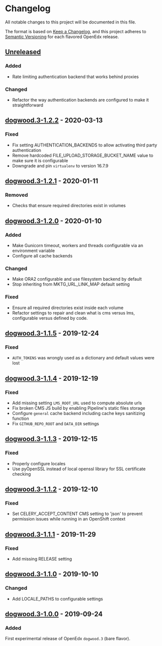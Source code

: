 # Changelog

All notable changes to this project will be documented in this file.

The format is based on [Keep a Changelog](https://keepachangelog.com/en/1.0.0/),
and this project adheres to [Semantic
Versioning](https://semver.org/spec/v2.0.0.html) for each flavored OpenEdx
release.

## [Unreleased]

### Added

- Rate limiting authentication backend that works behind proxies

### Changed

- Refactor the way authentication backends are configured to make it straightforward

## [dogwood.3-1.2.2] - 2020-03-13

### Fixed

- Fix setting AUTHENTICATION_BACKENDS to allow activating third party authentication
- Remove hardcoded FILE_UPLOAD_STORAGE_BUCKET_NAME value to make sure it is configurable
- Downgrade and pin `virtualenv` to version 16.7.9

## [dogwood.3-1.2.1] - 2020-01-11

### Removed

- Checks that ensure required directories exist in volumes

## [dogwood.3-1.2.0] - 2020-01-10

### Added

- Make Gunicorn timeout, workers and threads configurable via 
  an environment variable
- Configure all cache backends

### Changed

- Make ORA2 configurable and use filesystem backend by default
- Stop inheriting from MKTG_URL_LINK_MAP default setting

### Fixed

- Ensure all required directories exist inside each volume
- Refactor settings to repair and clean what is cms versus lms, configurable
  versus defined by code.

## [dogwood.3-1.1.5] - 2019-12-24

### Fixed

- `AUTH_TOKENS` was wrongly used as a dictionary and default values were lost

## [dogwood.3-1.1.4] - 2019-12-19

### Fixed

- Add missing setting `LMS_ROOT_URL` used to compute absolute urls
- Fix broken CMS JS build by enabling Pipeline's static files storage
- Configure `general` cache backend including cache keys sanitizing function
- Fix `GITHUB_REPO_ROOT` and `DATA_DIR` settings

## [dogwood.3-1.1.3] - 2019-12-15

### Fixed

- Properly configure locales
- Use pyOpenSSL instead of local openssl library for SSL certificate checking

## [dogwood.3-1.1.2] - 2019-12-10

### Fixed

- Set CELERY_ACCEPT_CONTENT CMS setting to 'json' to prevent permission issues
  while running in an OpenShift context

## [dogwood.3-1.1.1] - 2019-11-29

### Fixed

- Add missing RELEASE setting

## [dogwood.3-1.1.0] - 2019-10-10

### Changed

- Add LOCALE_PATHS to configurable settings

## [dogwood.3-1.0.0] - 2019-09-24

### Added

First experimental release of OpenEdx `dogwood.3` (bare flavor).

[unreleased]: https://github.com/openfun/openedx-docker/compare/dogwood.3-1.2.2...HEAD
[dogwood.3-1.2.2]: https://github.com/openfun/openedx-docker/compare/tag/dogwood.3-1.2.1...dogwood.3-1.2.2
[dogwood.3-1.2.1]: https://github.com/openfun/openedx-docker/compare/tag/dogwood.3-1.2.0...dogwood.3-1.2.1
[dogwood.3-1.2.0]: https://github.com/openfun/openedx-docker/compare/tag/dogwood.3-1.1.5...dogwood.3-1.2.0
[dogwood.3-1.1.5]: https://github.com/openfun/openedx-docker/compare/tag/dogwood.3-1.1.4...dogwood.3-1.1.5
[dogwood.3-1.1.4]: https://github.com/openfun/openedx-docker/compare/tag/dogwood.3-1.1.3...dogwood.3-1.1.4
[dogwood.3-1.1.3]: https://github.com/openfun/openedx-docker/compare/tag/dogwood.3-1.1.2...dogwood.3-1.1.3
[dogwood.3-1.1.2]: https://github.com/openfun/openedx-docker/compare/tag/dogwood.3-1.1.1...dogwood.3-1.1.2
[dogwood.3-1.1.1]: https://github.com/openfun/openedx-docker/compare/tag/dogwood.3-1.1.0...dogwood.3-1.1.1
[dogwood.3-1.1.0]: https://github.com/openfun/openedx-docker/compare/tag/dogwood.3-1.0.0...dogwood.3-1.1.0
[dogwood.3-1.0.0]: https://github.com/openfun/openedx-docker/releases/tag/dogwood.3-1.0.0
